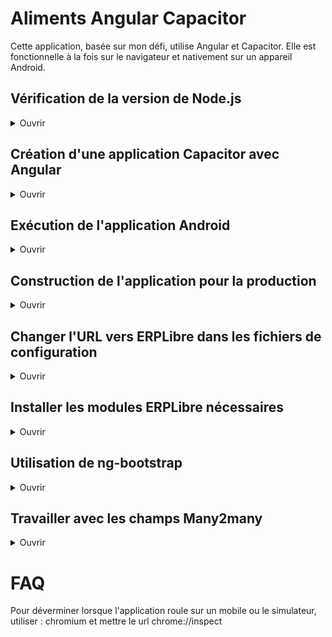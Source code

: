 # Aliments Angular Capacitor

Cette application, basée sur mon défi, utilise Angular et Capacitor. Elle est fonctionnelle à la fois sur le navigateur et nativement sur un appareil Android.

## Vérification de la version de Node.js

<details>
	<summary>Ouvrir</summary>

<br>Il faut s'assurer d'avoir une version de Node.js supportée par Angular.<br><br>
Pour vérifier si votre version est compatible, vous pouvez faire la commande `ng version`.
Si vous recevez un message vous disant que votre version de Node.js n'est pas compatible avec Angular, il est recommandé de changer de version.

[Cet article] offre quelques options pour installer Node.js.

</details>

## Création d'une application Capacitor avec Angular

<details>
	<summary>Ouvrir</summary>

<br>Si l'application a déjà été créée, il n'est pas nécessaire de faire l'installation. Vous pouvez [passer aux prochaines sections](#exécution-de-lapplication-android).

Il faut débuter par une application Angular. Pour cet exemple, j'ai utilisé [Angular CLI](https://angular.io/tutorial/tour-of-heroes/toh-pt0#create-a-new-workspace-and-an-initial-application).

La première commande crée le dossier de projet Angular dans le répertoire courant.

```
ng new nom_du_projet
```

On peut ensuite aller dans le nouveau répertoire du projet et exécuter l'application générée par Angular CLI:

```
cd nom_du_projet
ng serve --open
```

Dans cet exemple, `--open` ouvre l'application dans le navigateur.

Ensuite, en suivant [ce guide officiel](https://capacitorjs.com/solution/angular), on ajoute Capacitor au projet Angular et on installe Android.

La première commande de cette étape est d'installer capacitor avec Angular:

```
ng add @capacitor/angular
```

Il faut ensuite installer les plateformes qu'on veut supporter au projet. Dans notre cas, puisqu'on utilise Android, on peut faire:

```
npm i @capacitor/android
npx cap add android
```

Pour construire l'application et pour copier les fichiers vers Android Studio, on peut exécuter cette commande:

```
npm run build
npx cap sync
```

Pour ouvrir Android Studio, on peut exécuter:

```
npx cap open android
```

</details>

## Exécution de l'application Android

<details>
	<summary>Ouvrir</summary>

<br>Pour exécuter l'application Android, il faut avoir installé la plateforme Android dans le projet. Si ce n'a pas été fait suite à la lecture du guide mentionné ci-dessus, [ce guide officiel](https://capacitorjs.com/docs/android#adding-the-android-platform) montre comment le faire et comment ouvrir Android Studio par la suite. [Ce guide officiel](https://developer.android.com/studio/install#linux) montre comment installer Android Studio.

</details>

## Construction de l'application pour la production

<details>
	<summary>Ouvrir</summary>

<br>Pour construire l'application en production, il faut faire `ng build --configuration production`. `ng build --prod` est obsolète depuis Angular 12 et a été supprimé dans Angular 14.

</details>

## Changer l'URL vers ERPLibre dans les fichiers de configuration

<details>
	<summary>Ouvrir</summary>

<br>L'URL vers ERPLibre doit être changée dans les fichiers de configuration.
Les fichiers de configuration se trouvent dans `src/environments`.
Il y a un fichier pour l'environnement de développement et l'environnement de production.
Il faut aussi changer l'URL configurée dans `proxy.conf.json`.
Le proxy est démarré automatiquement lorsqu'on exécute l'application avec `ng serve` comme configuré dans `angular.json`.

</details>

## Installer les modules ERPLibre nécessaires

<details>
	<summary>Ouvrir</summary>

<br>Pour que l'application fonctionne, il faut installer deux modules dans ERPLibre.
Le premier est le module [restful](https://github.com/ajepe/odoo-addons/tree/12.0/restful) par ajepe.
Le deuxième est le module [rest](https://github.com/RafHuardTL/erplibre_addons/tree/12.0_rest).

</details>

## Utilisation de ng-bootstrap

<details>
	<summary>Ouvrir</summary>

<br>Afin de pouvoir faire la gestion des modals Bootstrap à l'intérieur des composants Angular, j'ai remplacé l'installation traditionnelle de Bootstrap par le module [ng-bootstrap](https://ng-bootstrap.github.io/#/home). Ce module permet de faire la manipulation de composants Bootstrap dans les fichiers TypeScript d'Angular. Le module permet aussi de faire certaines actions sur les modals à partir du HTML de nos composants, comme la fermeture ou la rejection des modals lorsqu'on clique sur les boutons de fermeture, par exemple.

</details>

## Travailler avec les champs Many2many

<details>
	<summary>Ouvrir</summary>

<br>Afin de faire des modifications avec les champs Many2many, nous devons formatter nos données d'une certaine manière et utiliser une fonctionnalité de l'API pour faire les modifications correctement.

Premièrement, dans ERPLibre, lorsqu'on veut faire des modifications à un champ Many2many, on doit choisir ce que les données qu'on envoie vont faire. Ce comportement est défini par un chiffre qui se trouve dans le tuple qu'on envoie à ERPLibre. [Ce guide](https://gist.github.com/hmrodrigues/aa532f41b5ffc1d85fcd0277a2a60911) montre les différents nombres possibles, leur signification et le formattage attendu de la part de ERPLibre. Puisque cette application utilise TypeScript, nous ne pouvons pas utiliser de tuples, mais puisque les tuples sont essentiellement des listes immuables, on peut utiliser des listes à la place. Alors, le code `[(6, 0, [29, 35])]` devient `[[6, 0, [29, 35]]]`.

Deuxièmement, lorsqu'on envoie une requête vers l'API, on doit suffixer les noms des champs relationnels avec `__api__` pour que l'envoi fonctionne. Alors, si on a un champ `aliments` dans le modèle `Recette`, on doit envoyer les données dans la requête avec le nom de champ `__api__aliments`.

</details>

# FAQ

Pour déverminer lorsque l'application roule sur un mobile ou le simulateur, utiliser : chromium et mettre le url chrome://inspect
